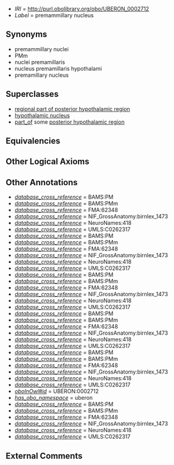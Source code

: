  * *IRI* = http://purl.obolibrary.org/obo/UBERON_0002712
 * *Label* = premammillary nucleus

## Synonyms

 * premammillary nuclei
 * PMm
 * nuclei premamillaris
 * nucleus premamillaris hypothalami
 * premamillary nucleus

## Superclasses

 * [regional part of posterior hypothalamic region](../../UBERON/89/UBERON_0002789.md)
 * [hypothalamic nucleus](../../UBERON/68/UBERON_0006568.md)
 * [part_of](../../BFO/50/BFO_0000050.md) some [posterior hypothalamic region](../../UBERON/70/UBERON_0002770.md)

## Equivalencies


## Other Logical Axioms


## Other Annotations

 * *[database_cross_reference](../../ef/oboInOwl#hasDbXref.md)* = BAMS:PM
 * *[database_cross_reference](../../ef/oboInOwl#hasDbXref.md)* = BAMS:PMm
 * *[database_cross_reference](../../ef/oboInOwl#hasDbXref.md)* = FMA:62348
 * *[database_cross_reference](../../ef/oboInOwl#hasDbXref.md)* = NIF_GrossAnatomy:birnlex_1473
 * *[database_cross_reference](../../ef/oboInOwl#hasDbXref.md)* = NeuroNames:418
 * *[database_cross_reference](../../ef/oboInOwl#hasDbXref.md)* = UMLS:C0262317
 * *[database_cross_reference](../../ef/oboInOwl#hasDbXref.md)* = BAMS:PM
 * *[database_cross_reference](../../ef/oboInOwl#hasDbXref.md)* = BAMS:PMm
 * *[database_cross_reference](../../ef/oboInOwl#hasDbXref.md)* = FMA:62348
 * *[database_cross_reference](../../ef/oboInOwl#hasDbXref.md)* = NIF_GrossAnatomy:birnlex_1473
 * *[database_cross_reference](../../ef/oboInOwl#hasDbXref.md)* = NeuroNames:418
 * *[database_cross_reference](../../ef/oboInOwl#hasDbXref.md)* = UMLS:C0262317
 * *[database_cross_reference](../../ef/oboInOwl#hasDbXref.md)* = BAMS:PM
 * *[database_cross_reference](../../ef/oboInOwl#hasDbXref.md)* = BAMS:PMm
 * *[database_cross_reference](../../ef/oboInOwl#hasDbXref.md)* = FMA:62348
 * *[database_cross_reference](../../ef/oboInOwl#hasDbXref.md)* = NIF_GrossAnatomy:birnlex_1473
 * *[database_cross_reference](../../ef/oboInOwl#hasDbXref.md)* = NeuroNames:418
 * *[database_cross_reference](../../ef/oboInOwl#hasDbXref.md)* = UMLS:C0262317
 * *[database_cross_reference](../../ef/oboInOwl#hasDbXref.md)* = BAMS:PM
 * *[database_cross_reference](../../ef/oboInOwl#hasDbXref.md)* = BAMS:PMm
 * *[database_cross_reference](../../ef/oboInOwl#hasDbXref.md)* = FMA:62348
 * *[database_cross_reference](../../ef/oboInOwl#hasDbXref.md)* = NIF_GrossAnatomy:birnlex_1473
 * *[database_cross_reference](../../ef/oboInOwl#hasDbXref.md)* = NeuroNames:418
 * *[database_cross_reference](../../ef/oboInOwl#hasDbXref.md)* = UMLS:C0262317
 * *[database_cross_reference](../../ef/oboInOwl#hasDbXref.md)* = BAMS:PM
 * *[database_cross_reference](../../ef/oboInOwl#hasDbXref.md)* = BAMS:PMm
 * *[database_cross_reference](../../ef/oboInOwl#hasDbXref.md)* = FMA:62348
 * *[database_cross_reference](../../ef/oboInOwl#hasDbXref.md)* = NIF_GrossAnatomy:birnlex_1473
 * *[database_cross_reference](../../ef/oboInOwl#hasDbXref.md)* = NeuroNames:418
 * *[database_cross_reference](../../ef/oboInOwl#hasDbXref.md)* = UMLS:C0262317
 * *[oboInOwl#id](../../id/oboInOwl#id.md)* = UBERON:0002712
 * *[has_obo_namespace](../../ce/oboInOwl#hasOBONamespace.md)* = uberon
 * *[database_cross_reference](../../ef/oboInOwl#hasDbXref.md)* = BAMS:PM
 * *[database_cross_reference](../../ef/oboInOwl#hasDbXref.md)* = BAMS:PMm
 * *[database_cross_reference](../../ef/oboInOwl#hasDbXref.md)* = FMA:62348
 * *[database_cross_reference](../../ef/oboInOwl#hasDbXref.md)* = NIF_GrossAnatomy:birnlex_1473
 * *[database_cross_reference](../../ef/oboInOwl#hasDbXref.md)* = NeuroNames:418
 * *[database_cross_reference](../../ef/oboInOwl#hasDbXref.md)* = UMLS:C0262317

## External Comments

